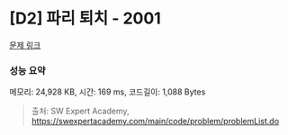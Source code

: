 # [D2] 파리 퇴치 - 2001 

[문제 링크](https://swexpertacademy.com/main/code/problem/problemDetail.do?contestProbId=AV5PzOCKAigDFAUq) 

### 성능 요약

메모리: 24,928 KB, 시간: 169 ms, 코드길이: 1,088 Bytes



> 출처: SW Expert Academy, https://swexpertacademy.com/main/code/problem/problemList.do